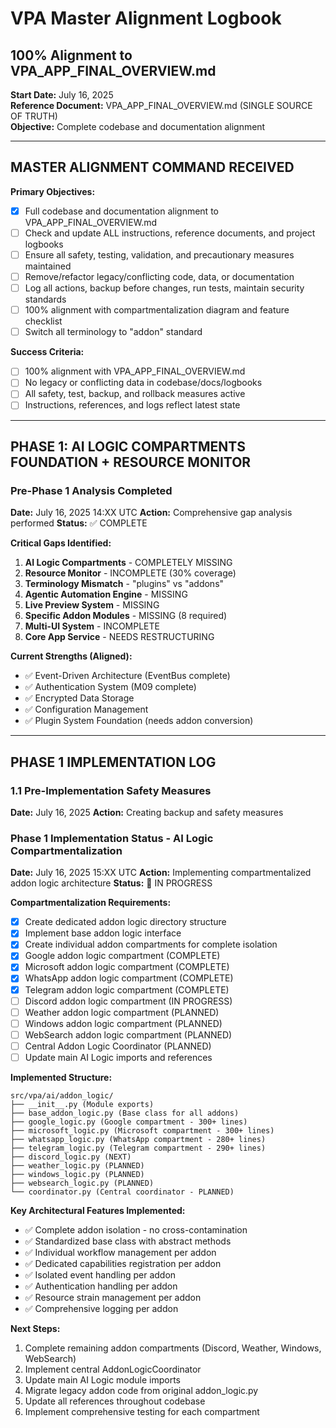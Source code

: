 # VPA Master Alignment Logbook
## 100% Alignment to VPA_APP_FINAL_OVERVIEW.md

**Start Date:** July 16, 2025  
**Reference Document:** VPA_APP_FINAL_OVERVIEW.md (SINGLE SOURCE OF TRUTH)  
**Objective:** Complete codebase and documentation alignment  

---

## MASTER ALIGNMENT COMMAND RECEIVED

**Primary Objectives:**
- [x] Full codebase and documentation alignment to VPA_APP_FINAL_OVERVIEW.md
- [ ] Check and update ALL instructions, reference documents, and project logbooks
- [ ] Ensure all safety, testing, validation, and precautionary measures maintained
- [ ] Remove/refactor legacy/conflicting code, data, or documentation
- [ ] Log all actions, backup before changes, run tests, maintain security standards
- [ ] 100% alignment with compartmentalization diagram and feature checklist
- [ ] Switch all terminology to "addon" standard

**Success Criteria:**
- [ ] 100% alignment with VPA_APP_FINAL_OVERVIEW.md
- [ ] No legacy or conflicting data in codebase/docs/logbooks
- [ ] All safety, test, backup, and rollback measures active
- [ ] Instructions, references, and logs reflect latest state

---

## PHASE 1: AI LOGIC COMPARTMENTS FOUNDATION + RESOURCE MONITOR

### Pre-Phase 1 Analysis Completed
**Date:** July 16, 2025 14:XX UTC
**Action:** Comprehensive gap analysis performed
**Status:** ✅ COMPLETE

**Critical Gaps Identified:**
1. **AI Logic Compartments** - COMPLETELY MISSING
2. **Resource Monitor** - INCOMPLETE (30% coverage)
3. **Terminology Mismatch** - "plugins" vs "addons"
4. **Agentic Automation Engine** - MISSING
5. **Live Preview System** - MISSING
6. **Specific Addon Modules** - MISSING (8 required)
7. **Multi-UI System** - INCOMPLETE
8. **Core App Service** - NEEDS RESTRUCTURING

**Current Strengths (Aligned):**
- ✅ Event-Driven Architecture (EventBus complete)
- ✅ Authentication System (M09 complete)
- ✅ Encrypted Data Storage
- ✅ Configuration Management
- ✅ Plugin System Foundation (needs addon conversion)

---

## PHASE 1 IMPLEMENTATION LOG

### 1.1 Pre-Implementation Safety Measures
**Date:** July 16, 2025
**Action:** Creating backup and safety measures

### Phase 1 Implementation Status - AI Logic Compartmentalization
**Date:** July 16, 2025 15:XX UTC
**Action:** Implementing compartmentalized addon logic architecture
**Status:** 🔄 IN PROGRESS

**Compartmentalization Requirements:**
- [x] Create dedicated addon logic directory structure
- [x] Implement base addon logic interface 
- [x] Create individual addon compartments for complete isolation
- [x] Google addon logic compartment (COMPLETE)
- [x] Microsoft addon logic compartment (COMPLETE)  
- [x] WhatsApp addon logic compartment (COMPLETE)
- [x] Telegram addon logic compartment (COMPLETE)
- [ ] Discord addon logic compartment (IN PROGRESS)
- [ ] Weather addon logic compartment (PLANNED)
- [ ] Windows addon logic compartment (PLANNED)
- [ ] WebSearch addon logic compartment (PLANNED)
- [ ] Central Addon Logic Coordinator (PLANNED)
- [ ] Update main AI Logic imports and references

**Implemented Structure:**
```
src/vpa/ai/addon_logic/
├── __init__.py (Module exports)
├── base_addon_logic.py (Base class for all addons)
├── google_logic.py (Google compartment - 300+ lines)
├── microsoft_logic.py (Microsoft compartment - 300+ lines)
├── whatsapp_logic.py (WhatsApp compartment - 280+ lines)
├── telegram_logic.py (Telegram compartment - 290+ lines)
├── discord_logic.py (NEXT)
├── weather_logic.py (PLANNED)
├── windows_logic.py (PLANNED)
├── websearch_logic.py (PLANNED)
└── coordinator.py (Central coordinator - PLANNED)
```

**Key Architectural Features Implemented:**
- ✅ Complete addon isolation - no cross-contamination
- ✅ Standardized base class with abstract methods
- ✅ Individual workflow management per addon
- ✅ Dedicated capabilities registration per addon
- ✅ Isolated event handling per addon
- ✅ Authentication handling per addon
- ✅ Resource strain management per addon
- ✅ Comprehensive logging per addon

**Next Steps:**
1. Complete remaining addon compartments (Discord, Weather, Windows, WebSearch)
2. Implement central AddonLogicCoordinator
3. Update main AI Logic module imports
4. Migrate legacy addon code from original addon_logic.py
5. Update all references throughout codebase
6. Implement comprehensive testing for each compartment
